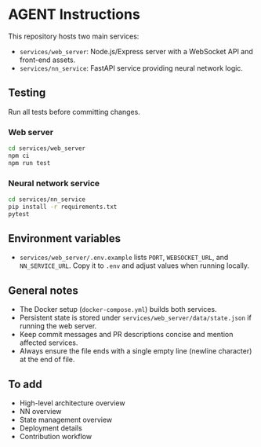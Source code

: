 # AGENT Instructions

This repository hosts two main services:
- `services/web_server`: Node.js/Express server with a WebSocket API and front-end assets.
- `services/nn_service`: FastAPI service providing neural network logic.

## Testing
Run all tests before committing changes.

### Web server
```bash
cd services/web_server
npm ci
npm run test
```

### Neural network service
```bash
cd services/nn_service
pip install -r requirements.txt
pytest
```

## Environment variables
- `services/web_server/.env.example` lists `PORT`, `WEBSOCKET_URL`, and `NN_SERVICE_URL`.
  Copy it to `.env` and adjust values when running locally.

## General notes
- The Docker setup (`docker-compose.yml`) builds both services.
- Persistent state is stored under `services/web_server/data/state.json` if running the web server.
- Keep commit messages and PR descriptions concise and mention affected services.
- Always ensure the file ends with a single empty line (newline character) at the end of file.

## To add

- High-level architecture overview
- NN overview
- State management overview
- Deployment details
- Contribution workflow
